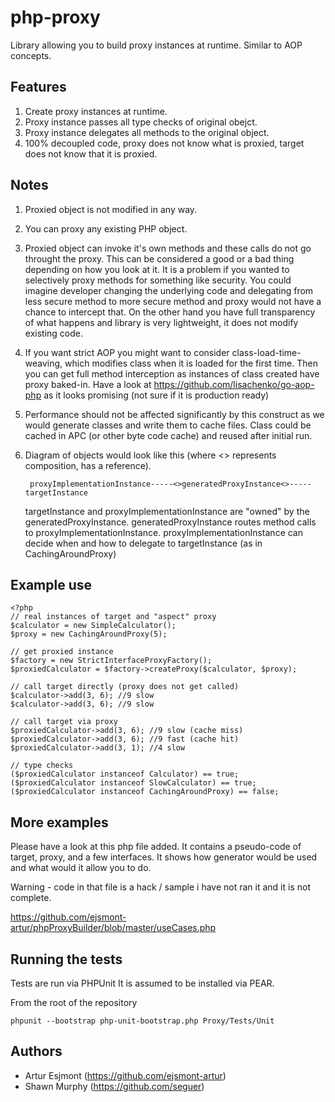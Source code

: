 # php-proxy

Library allowing you to build proxy instances at runtime. Similar to AOP concepts.

## Features

1. Create proxy instances at runtime. 
2. Proxy instance passes all type checks of original obejct.
3. Proxy instance delegates all methods to the original object.
4. 100% decoupled code, proxy does not know what is proxied, target does not know that it is proxied.

## Notes

1. Proxied object is not modified in any way. 
2. You can proxy any existing PHP object.
3. Proxied object can invoke it's own methods and these calls do not go throught the proxy. 
    This can be considered a good or a bad thing depending on how you look at it. It is a problem if you wanted to 
    selectively proxy methods for something like security. You could imagine developer changing the underlying code
    and delegating from less secure method to more secure method and proxy would not have a chance to intercept that.
    On the other hand you have full transparency of what happens and library is very lightweight, it does not modify existing code.
4. If you want strict AOP you might want to consider class-load-time-weaving, which modifies class when it is loaded for the first time.
    Then you can get full method interception as instances of class created have proxy baked-in.
    Have a look at https://github.com/lisachenko/go-aop-php as it looks promising (not sure if it is production ready)
5. Performance should not be affected significantly by this construct as we would generate classes and write them to cache files.
    Class could be cached in APC (or other byte code cache) and reused after initial run.
6. Diagram of objects would look like this (where <> represents composition, has a reference).

        proxyImplementationInstance-----<>generatedProxyInstance<>-----targetInstance

    targetInstance and proxyImplementationInstance are "owned" by the generatedProxyInstance. 
    generatedProxyInstance routes method calls to proxyImplementationInstance.
    proxyImplementationInstance can decide when and how to delegate to targetInstance (as in CachingAroundProxy)
    

## Example use

    <?php
    // real instances of target and "aspect" proxy
    $calculator = new SimpleCalculator();
    $proxy = new CachingAroundProxy(5);

    // get proxied instance
    $factory = new StrictInterfaceProxyFactory();
    $proxiedCalculator = $factory->createProxy($calculator, $proxy);

    // call target directly (proxy does not get called)
    $calculator->add(3, 6); //9 slow
    $calculator->add(3, 6); //9 slow

    // call target via proxy
    $proxiedCalculator->add(3, 6); //9 slow (cache miss)
    $proxiedCalculator->add(3, 6); //9 fast (cache hit)
    $proxiedCalculator->add(3, 1); //4 slow

    // type checks
    ($proxiedCalculator instanceof Calculator) == true;
    ($proxiedCalculator instanceof SlowCalculator) == true;
    ($proxiedCalculator instanceof CachingAroundProxy) == false;

## More examples

Please have a look at this php file added. It contains a pseudo-code of target, proxy, and a few interfaces.
It shows how generator would be used and what would it allow you to do.

Warning - code in that file is a hack / sample i have not ran it and it is not complete.

https://github.com/ejsmont-artur/phpProxyBuilder/blob/master/useCases.php

## Running the tests

Tests are run via PHPUnit It is assumed to be installed via PEAR.

From the root of the repository

    phpunit --bootstrap php-unit-bootstrap.php Proxy/Tests/Unit

## Authors

* Artur Esjmont (https://github.com/ejsmont-artur)
* Shawn Murphy (https://github.com/seguer)
